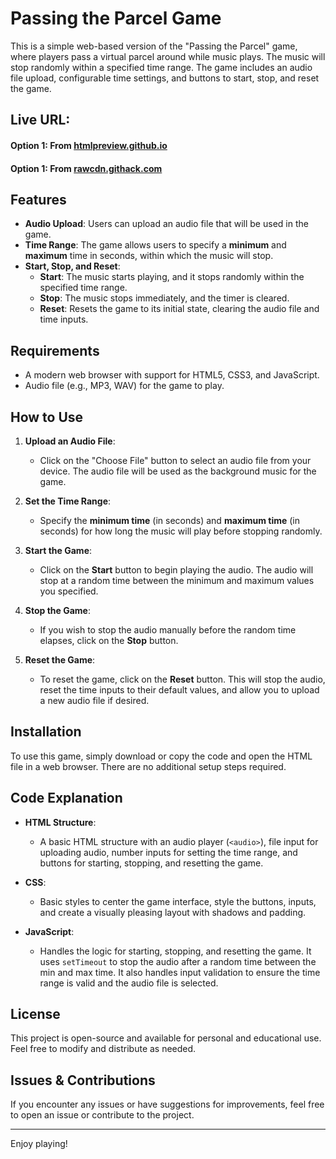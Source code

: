 # Passing the Parcel Game

This is a simple web-based version of the "Passing the Parcel" game, where players pass a virtual parcel around while music plays. The music will stop randomly within a specified time range. The game includes an audio file upload, configurable time settings, and buttons to start, stop, and reset the game.

## Live URL: 
#### Option 1: From [htmlpreview.github.io](https://htmlpreview.github.io/?https://github.com/KhemnarMayuresh/Tools/blob/main/Passing%20the%20Parcel%20Game/PassingTheParcel.html)

#### Option 1: From [rawcdn.githack.com](https://rawcdn.githack.com/KhemnarMayuresh/Tools/d63d03564fb59a87508e3c5a153a23b9316b66d7/Passing%20the%20Parcel%20Game/PassingTheParcel.html)


## Features

- **Audio Upload**: Users can upload an audio file that will be used in the game.
- **Time Range**: The game allows users to specify a **minimum** and **maximum** time in seconds, within which the music will stop.
- **Start, Stop, and Reset**:
  - **Start**: The music starts playing, and it stops randomly within the specified time range.
  - **Stop**: The music stops immediately, and the timer is cleared.
  - **Reset**: Resets the game to its initial state, clearing the audio file and time inputs.

## Requirements

- A modern web browser with support for HTML5, CSS3, and JavaScript.
- Audio file (e.g., MP3, WAV) for the game to play.

## How to Use

1. **Upload an Audio File**:
   - Click on the "Choose File" button to select an audio file from your device. The audio file will be used as the background music for the game.
   
2. **Set the Time Range**:
   - Specify the **minimum time** (in seconds) and **maximum time** (in seconds) for how long the music will play before stopping randomly.
   
3. **Start the Game**:
   - Click on the **Start** button to begin playing the audio. The audio will stop at a random time between the minimum and maximum values you specified.

4. **Stop the Game**:
   - If you wish to stop the audio manually before the random time elapses, click on the **Stop** button.

5. **Reset the Game**:
   - To reset the game, click on the **Reset** button. This will stop the audio, reset the time inputs to their default values, and allow you to upload a new audio file if desired.

## Installation

To use this game, simply download or copy the code and open the HTML file in a web browser. There are no additional setup steps required.

## Code Explanation

- **HTML Structure**:
  - A basic HTML structure with an audio player (`<audio>`), file input for uploading audio, number inputs for setting the time range, and buttons for starting, stopping, and resetting the game.
  
- **CSS**:
  - Basic styles to center the game interface, style the buttons, inputs, and create a visually pleasing layout with shadows and padding.

- **JavaScript**:
  - Handles the logic for starting, stopping, and resetting the game. It uses `setTimeout` to stop the audio after a random time between the min and max time. It also handles input validation to ensure the time range is valid and the audio file is selected.

## License

This project is open-source and available for personal and educational use. Feel free to modify and distribute as needed.

## Issues & Contributions

If you encounter any issues or have suggestions for improvements, feel free to open an issue or contribute to the project. 

---

Enjoy playing!